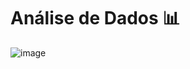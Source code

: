 # Análise de Dados 📊

![image](https://user-images.githubusercontent.com/106320313/215592206-dacb4f6a-4a18-485e-8ea3-69ce8ef1cc71.png)
